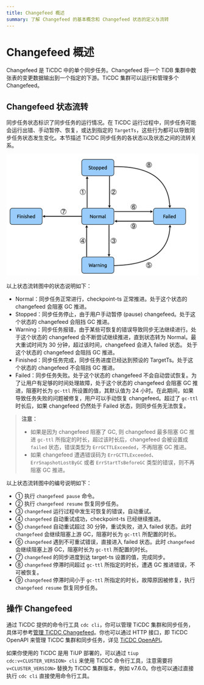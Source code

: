 ```yaml
---
title: Changefeed 概述
summary: 了解 Changefeed 的基本概念和 Changefeed 状态的定义与流转
---
```


# Changefeed 概述

Changefeed 是 TiCDC 中的单个同步任务。Changefeed 将一个 TiDB 集群中数张表的变更数据输出到一个指定的下游。TiCDC 集群可以运行和管理多个 Changefeed。

## Changefeed 状态流转

同步任务状态标识了同步任务的运行情况。在 TiCDC 运行过程中，同步任务可能会运行出错、手动暂停、恢复，或达到指定的 `TargetTs`，这些行为都可以导致同步任务状态发生变化。本节描述 TiCDC 同步任务的各状态以及状态之间的流转关系。

![TiCDC state transfer](/media/ticdc/ticdc-changefeed-state-transfer.png)

以上状态流转图中的状态说明如下：

- Normal：同步任务正常进行，checkpoint-ts 正常推进。处于这个状态的 changefeed 会阻塞 GC 推进。
- Stopped：同步任务停止，由于用户手动暂停 (pause) changefeed。处于这个状态的 changefeed 会阻挡 GC 推进。
- Warning：同步任务报错，由于某些可恢复的错误导致同步无法继续进行。处于这个状态的 changefeed 会不断尝试继续推进，直到状态转为 Normal。最大重试时间为 30 分钟，超过该时间，changefeed 会进入 failed 状态。 处于这个状态的 changefeed 会阻挡 GC 推进。
- Finished：同步任务完成，同步任务进度已经达到预设的 TargetTs。处于这个状态的 changefeed 不会阻挡 GC 推进。
- Failed：同步任务失败。处于这个状态的 changefeed 不会自动尝试恢复。为了让用户有足够的时间处理故障，处于这个状态的 changefeed 会阻塞 GC 推进，阻塞时长为 `gc-ttl` 所设置的值，其默认值为 24 小时。在此期间，如果导致任务失败的问题被修复，用户可以手动恢复 changefeed。超过了 `gc-ttl` 时长后，如果 changefeed 仍然处于 Failed 状态，则同步任务无法恢复。

> **注意：**
> 
> - 如果是因为 changefeed 阻塞了 GC, 则 changefeed 最多阻塞 GC 推进 `gc-ttl` 所指定的时长，超过该时长后，changefeed 会被设置成 `failed` 状态，错误类型为 `ErrGCTTLExceeded`，不再阻塞 GC 推进。
> - 如果 changefeed 遭遇错误码为 `ErrGCTTLExceeded`、`ErrSnapshotLostByGC` 或者 `ErrStartTsBeforeGC` 类型的错误，则不再阻塞 GC 推进。

以上状态流转图中的编号说明如下：

- ① 执行 `changefeed pause` 命令。
- ② 执行 `changefeed resume` 恢复同步任务。
- ③ `changefeed` 运行过程中发生可恢复的错误，自动重试。
- ④ `changefeed` 自动重试成功，checkpoint-ts 已经继续推进。
- ⑤ `changefeed` 自动重试超过 30 分钟，重试失败，进入 failed 状态。此时 `changefeed` 会继续阻塞上游 GC，阻塞时长为 `gc-ttl` 所配置的时长。
- ⑥ `changefeed` 遇到不可重试错误，直接进入 failed 状态。此时 `changefeed` 会继续阻塞上游 GC，阻塞时长为 `gc-ttl` 所配置的时长。
- ⑦ `changefeed` 的同步进度到达 target-ts 设置的值，完成同步。
- ⑧ `changefeed` 停滞时间超过 `gc-ttl` 所指定的时长，遭遇 GC 推进错误，不可被恢复。
- ⑨ `changefeed` 停滞时间小于 `gc-ttl` 所指定的时长，故障原因被修复，执行 `changefeed resume` 恢复同步任务。

## 操作 Changefeed

通过 TiCDC 提供的命令行工具 `cdc cli`，你可以管理 TiCDC 集群和同步任务，具体可参考[管理 TiCDC Changefeed](/ticdc/ticdc-manage-changefeed.md)。你也可以通过 HTTP 接口，即 TiCDC OpenAPI 来管理 TiCDC 集群和同步任务，详见 [TiCDC OpenAPI](/ticdc/ticdc-open-api-v2.md)。

如果你使用的 TiCDC 是用 TiUP 部署的，可以通过 `tiup cdc:v<CLUSTER_VERSION> cli` 来使用 TiCDC 命令行工具，注意需要将 `v<CLUSTER_VERSION>` 替换为 TiCDC 集群版本，例如 v7.6.0。你也可以通过直接执行 `cdc cli` 直接使用命令行工具。
